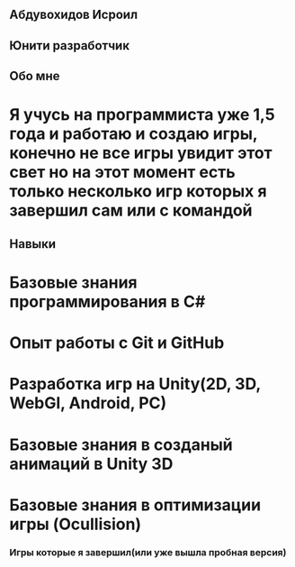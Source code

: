 ## Абдувохидов Исроил
## Юнити разработчик
## Обо мне  
# Я учусь на программиста уже 1,5 года и работаю и создаю игры, конечно не все игры увидит этот свет но на этот момент есть только несколько игр которых я завершил сам или с командой
## Навыки
# Базовые знания программирования в C#
# Опыт работы с Git и GitHub
# Разработка игр на Unity(2D, 3D, WebGl, Android, PC)
# Базовые знания в созданый анимаций в Unity 3D 
# Базовые знания в оптимизации игры (Ocullision)
### Игры которые я завершил(или уже вышла пробная версия)

